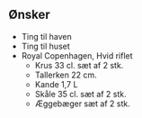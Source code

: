 ## Ønsker

- Ting til haven
- Ting til huset
- Royal Copenhagen, Hvid riflet
  - Krus 33 cl. sæt af 2 stk.
  - Tallerken 22 cm.
  - Kande 1,7 L
  - Skåle 35 cl. sæt af 2 stk.
  - Æggebæger sæt af 2 stk.
